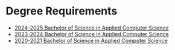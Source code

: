 # Degree Requirements

- [2024-2025 Bachelor of Science in Applied Computer Science](pdfs/2024-2025-appliedcomputerscience-bs.pdf)
- [2023-2024 Bachelor of Science in Applied Computer Science](pdfs/2023-2024-appliedcomputerscience-bs.pdf)
- [2020-2021 Bachelor of Science in Applied Computer Science](pdfs/2020-2021-appliedcomputerscience-bs.pdf)
